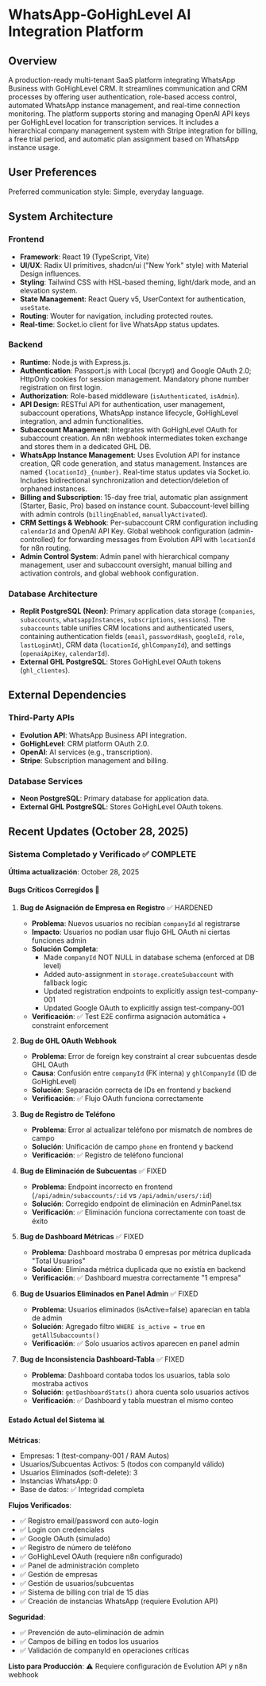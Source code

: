 # WhatsApp-GoHighLevel AI Integration Platform

## Overview
A production-ready multi-tenant SaaS platform integrating WhatsApp Business with GoHighLevel CRM. It streamlines communication and CRM processes by offering user authentication, role-based access control, automated WhatsApp instance management, and real-time connection monitoring. The platform supports storing and managing OpenAI API keys per GoHighLevel location for transcription services. It includes a hierarchical company management system with Stripe integration for billing, a free trial period, and automatic plan assignment based on WhatsApp instance usage.

## User Preferences
Preferred communication style: Simple, everyday language.

## System Architecture

### Frontend
-   **Framework**: React 19 (TypeScript, Vite)
-   **UI/UX**: Radix UI primitives, shadcn/ui ("New York" style) with Material Design influences.
-   **Styling**: Tailwind CSS with HSL-based theming, light/dark mode, and an elevation system.
-   **State Management**: React Query v5, UserContext for authentication, `useState`.
-   **Routing**: Wouter for navigation, including protected routes.
-   **Real-time**: Socket.io client for live WhatsApp status updates.

### Backend
-   **Runtime**: Node.js with Express.js.
-   **Authentication**: Passport.js with Local (bcrypt) and Google OAuth 2.0; HttpOnly cookies for session management. Mandatory phone number registration on first login.
-   **Authorization**: Role-based middleware (`isAuthenticated`, `isAdmin`).
-   **API Design**: RESTful API for authentication, user management, subaccount operations, WhatsApp instance lifecycle, GoHighLevel integration, and admin functionalities.
-   **Subaccount Management**: Integrates with GoHighLevel OAuth for subaccount creation. An n8n webhook intermediates token exchange and stores them in a dedicated GHL DB.
-   **WhatsApp Instance Management**: Uses Evolution API for instance creation, QR code generation, and status management. Instances are named `{locationId}_{number}`. Real-time status updates via Socket.io. Includes bidirectional synchronization and detection/deletion of orphaned instances.
-   **Billing and Subscription**: 15-day free trial, automatic plan assignment (Starter, Basic, Pro) based on instance count. Subaccount-level billing with admin controls (`billingEnabled`, `manuallyActivated`).
-   **CRM Settings & Webhook**: Per-subaccount CRM configuration including `calendarId` and OpenAI API Key. Global webhook configuration (admin-controlled) for forwarding messages from Evolution API with `locationId` for n8n routing.
-   **Admin Control System**: Admin panel with hierarchical company management, user and subaccount oversight, manual billing and activation controls, and global webhook configuration.

### Database Architecture
-   **Replit PostgreSQL (Neon)**: Primary application data storage (`companies`, `subaccounts`, `whatsappInstances`, `subscriptions`, `sessions`). The `subaccounts` table unifies CRM locations and authenticated users, containing authentication fields (`email`, `passwordHash`, `googleId`, `role`, `lastLoginAt`), CRM data (`locationId`, `ghlCompanyId`), and settings (`openaiApiKey`, `calendarId`).
-   **External GHL PostgreSQL**: Stores GoHighLevel OAuth tokens (`ghl_clientes`).

## External Dependencies

### Third-Party APIs
-   **Evolution API**: WhatsApp Business API integration.
-   **GoHighLevel**: CRM platform OAuth 2.0.
-   **OpenAI**: AI services (e.g., transcription).
-   **Stripe**: Subscription management and billing.

### Database Services
-   **Neon PostgreSQL**: Primary database for application data.
-   **External GHL PostgreSQL**: Stores GoHighLevel OAuth tokens.

## Recent Updates (October 28, 2025)

### Sistema Completado y Verificado ✅ COMPLETE
**Última actualización**: October 28, 2025

#### Bugs Críticos Corregidos 🐛

1. **Bug de Asignación de Empresa en Registro** ✅ HARDENED
   - **Problema**: Nuevos usuarios no recibían `companyId` al registrarse
   - **Impacto**: Usuarios no podían usar flujo GHL OAuth ni ciertas funciones admin
   - **Solución Completa**:
     * Made `companyId` NOT NULL in database schema (enforced at DB level)
     * Added auto-assignment in `storage.createSubaccount` with fallback logic
     * Updated registration endpoints to explicitly assign test-company-001
     * Updated Google OAuth to explicitly assign test-company-001
   - **Verificación**: ✅ Test E2E confirma asignación automática + constraint enforcement

2. **Bug de GHL OAuth Webhook** 
   - **Problema**: Error de foreign key constraint al crear subcuentas desde GHL OAuth
   - **Causa**: Confusión entre `companyId` (FK interna) y `ghlCompanyId` (ID de GoHighLevel)
   - **Solución**: Separación correcta de IDs en frontend y backend
   - **Verificación**: ✅ Flujo OAuth funciona correctamente

3. **Bug de Registro de Teléfono**
   - **Problema**: Error al actualizar teléfono por mismatch de nombres de campo
   - **Solución**: Unificación de campo `phone` en frontend y backend
   - **Verificación**: ✅ Registro de teléfono funcional

4. **Bug de Eliminación de Subcuentas** ✅ FIXED
   - **Problema**: Endpoint incorrecto en frontend (`/api/admin/subaccounts/:id` vs `/api/admin/users/:id`)
   - **Solución**: Corregido endpoint de eliminación en AdminPanel.tsx
   - **Verificación**: ✅ Eliminación funciona correctamente con toast de éxito

5. **Bug de Dashboard Métricas** ✅ FIXED
   - **Problema**: Dashboard mostraba 0 empresas por métrica duplicada "Total Usuarios"
   - **Solución**: Eliminada métrica duplicada que no existía en backend
   - **Verificación**: ✅ Dashboard muestra correctamente "1 empresa"

6. **Bug de Usuarios Eliminados en Panel Admin** ✅ FIXED
   - **Problema**: Usuarios eliminados (isActive=false) aparecían en tabla de admin
   - **Solución**: Agregado filtro `WHERE is_active = true` en `getAllSubaccounts()`
   - **Verificación**: ✅ Solo usuarios activos aparecen en panel admin

7. **Bug de Inconsistencia Dashboard-Tabla** ✅ FIXED
   - **Problema**: Dashboard contaba todos los usuarios, tabla solo mostraba activos
   - **Solución**: `getDashboardStats()` ahora cuenta solo usuarios activos
   - **Verificación**: ✅ Dashboard y tabla muestran el mismo conteo

#### Estado Actual del Sistema 📊

**Métricas**:
- Empresas: 1 (test-company-001 / RAM Autos)
- Usuarios/Subcuentas Activos: 5 (todos con companyId válido)
- Usuarios Eliminados (soft-delete): 3
- Instancias WhatsApp: 0
- Base de datos: ✅ Integridad completa

**Flujos Verificados**:
- ✅ Registro email/password con auto-login
- ✅ Login con credenciales
- ✅ Google OAuth (simulado)
- ✅ Registro de número de teléfono
- ✅ GoHighLevel OAuth (requiere n8n configurado)
- ✅ Panel de administración completo
- ✅ Gestión de empresas
- ✅ Gestión de usuarios/subcuentas
- ✅ Sistema de billing con trial de 15 días
- ✅ Creación de instancias WhatsApp (requiere Evolution API)

**Seguridad**:
- ✅ Prevención de auto-eliminación de admin
- ✅ Campos de billing en todos los usuarios
- ✅ Validación de companyId en operaciones críticas

**Listo para Producción**: ⚠️ Requiere configuración de Evolution API y n8n webhook